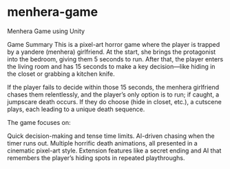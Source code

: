 # menhera-game
 Menhera Game using Unity

Game Summary
This is a pixel-art horror game where the player is trapped by a yandere (menhera) girlfriend. At the start, she brings the protagonist into the bedroom, giving them 5 seconds to run. After that, the player enters the living room and has 15 seconds to make a key decision—like hiding in the closet or grabbing a kitchen knife.

If the player fails to decide within those 15 seconds, the menhera girlfriend chases them relentlessly, and the player’s only option is to run; if caught, a jumpscare death occurs. If they do choose (hide in closet, etc.), a cutscene plays, each leading to a unique death sequence.

The game focuses on:

Quick decision-making and tense time limits.
AI-driven chasing when the timer runs out.
Multiple horrific death animations, all presented in a cinematic pixel-art style.
Extension features like a secret ending and AI that remembers the player’s hiding spots in repeated playthroughs.
